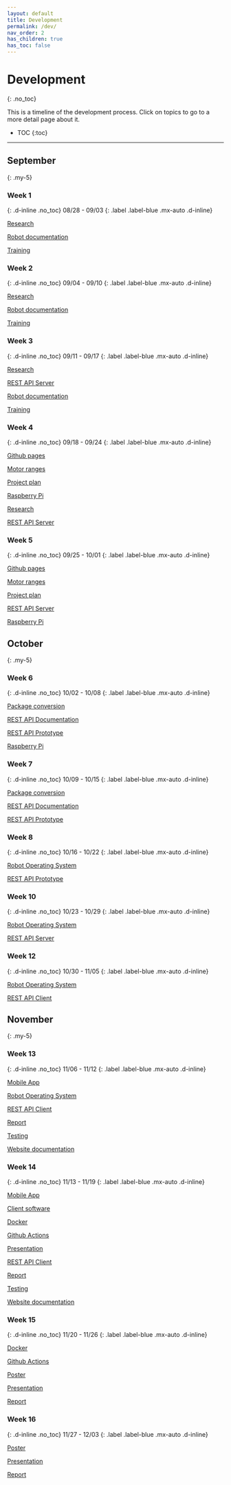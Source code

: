 ```yaml
---
layout: default
title: Development
permalink: /dev/
nav_order: 2
has_children: true
has_toc: false
---
```


# Development
{: .no_toc}

This is a timeline of the development process. Click on topics to go to a more detail page about it.

- TOC
{:toc}

---
## September
{: .my-5}

### Week 1
{: .d-inline .no_toc}
08/28 - 09/03
{: .label .label-blue .mx-auto .d-inline}

[Research](research)

[Robot documentation](training#robot-documentation)

[Training](training)

### Week 2
{: .d-inline .no_toc}
09/04 - 09/10
{: .label .label-blue .mx-auto .d-inline}

[Research](research)

[Robot documentation](training#robot-documentation)

[Training](training)

### Week 3
{: .d-inline .no_toc}
09/11 - 09/17
{: .label .label-blue .mx-auto .d-inline}

[Research](research)

[REST API Server](rest-api#server)

[Robot documentation](training#robot-documentation)

[Training](training)

### Week 4
{: .d-inline .no_toc}
09/18 - 09/24
{: .label .label-blue .mx-auto .d-inline}

[Github pages](website#github-pages)

[Motor ranges](research#motor-ranges)

[Project plan](project-plan)

[Raspberry Pi](raspberry-pi)

[Research](research)

[REST API Server](rest-api#server)

### Week 5
{: .d-inline .no_toc}
09/25 - 10/01
{: .label .label-blue .mx-auto .d-inline}

[Github pages](website#github-pages)

[Motor ranges](research#motor-ranges)

[Project plan](project-plan)

[REST API Server](rest-api#server)

[Raspberry Pi](raspberry-pi)

## October
{: .my-5}

### Week 6
{: .d-inline .no_toc}
10/02 - 10/08
{: .label .label-blue .mx-auto .d-inline}

[Package conversion](client#package-conversion)

[REST API Documentation](rest-api#documentation)

[REST API Prototype](rest-api#prototype)

[Raspberry Pi](raspberry-pi)

### Week 7
{: .d-inline .no_toc}
10/09 - 10/15
{: .label .label-blue .mx-auto .d-inline}

[Package conversion](ros#package-conversion)

[REST API Documentation](rest-api#documentation)

[REST API Prototype](rest-api#prototype)

### Week 8
{: .d-inline .no_toc}
10/16 - 10/22
{: .label .label-blue .mx-auto .d-inline}

[Robot Operating System](ros)

[REST API Prototype](rest-api#prototype)

### Week 10
{: .d-inline .no_toc}
10/23 - 10/29
{: .label .label-blue .mx-auto .d-inline}

[Robot Operating System](ros)

[REST API Server](rest-api#server)

### Week 12
{: .d-inline .no_toc}
10/30 - 11/05
{: .label .label-blue .mx-auto .d-inline}

[Robot Operating System](ros)

[REST API Client](rest-api#client)

## November
{: .my-5}

### Week 13
{: .d-inline .no_toc}
11/06 - 11/12
{: .label .label-blue .mx-auto .d-inline}

[Mobile App](app)

[Robot Operating System](ros)

[REST API Client](rest-api#client)

[Report](report)

[Testing](testing)

[Website documentation](website)

### Week 14
{: .d-inline .no_toc}
11/13 - 11/19
{: .label .label-blue .mx-auto .d-inline}

[Mobile App](app)

[Client software](client)

[Docker](docker)

[Github Actions](github-actions)

[Presentation](presentation)

[REST API Client](rest-api#client)

[Report](report)

[Testing](testing)

[Website documentation](website)

### Week 15
{: .d-inline .no_toc}
11/20 - 11/26
{: .label .label-blue .mx-auto .d-inline}

[Docker](docker)

[Github Actions](github-actions)

[Poster](presentation#poster)

[Presentation](presentation)

[Report](report)

### Week 16
{: .d-inline .no_toc}
11/27 - 12/03
{: .label .label-blue .mx-auto .d-inline}

[Poster](presentation#poster)

[Presentation](presentation)

[Report](report)
